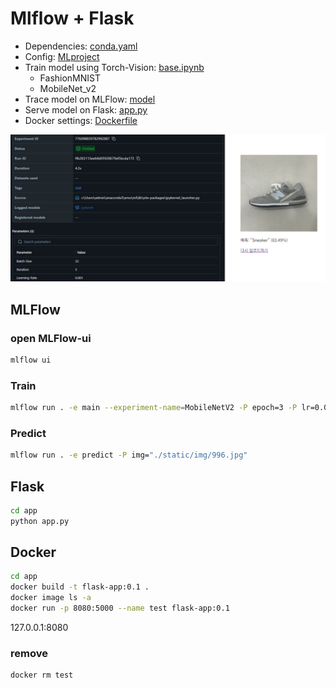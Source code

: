 # Mlflow + Flask

- Dependencies: [conda.yaml](/ML-Ops/conda.yaml)
- Config: [MLproject](/ML-Ops/MLproject)
- Train model using Torch-Vision: [base.ipynb](/ML-Ops/base.ipynb)
  - FashionMNIST
  - MobileNet_v2
- Trace model on MLFlow: [model](/ML-Ops/model)
- Serve model on Flask: [app.py](/ML-Ops/app/app.py)
- Docker settings: [Dockerfile](/ML-Ops/app/Dockerfile)

![mlflow-preview](/ML-Ops/preview/summary.png)

## MLFlow

### open MLFlow-ui

```bash
mlflow ui
```

### Train

```bash
mlflow run . -e main --experiment-name=MobileNetV2 -P epoch=3 -P lr=0.005
```

### Predict

```bash
mlflow run . -e predict -P img="./static/img/996.jpg"
```

## Flask

```bash
cd app
python app.py
```

## Docker

```bash
cd app
docker build -t flask-app:0.1 .
docker image ls -a
docker run -p 8080:5000 --name test flask-app:0.1
```

127.0.0.1:8080

### remove

```bash
docker rm test
```
